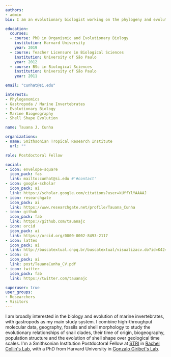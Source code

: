 ```yaml
---
authors:
- admin
bio: I am an evolutionary biologist working on the phylogeny and evolution of gastropods and other invertebrate critters.

education:
  courses:
  - course: PhD in Organismic and Evolutionary Biology
    institution: Harvard University
    year: 2019
  - course: Teacher Licensure in Biological Sciences
    institution: University of São Paulo
    year: 2012
  - course: BSc in Biological Sciences
    institution: University of São Paulo
    year: 2011

email: "cunhat@si.edu"

interests:
- Phylogenomics
- Gastropoda / Marine Invertebrates
- Evolutionary Biology
- Marine Biogeography
- Shell Shape Evolution

name: Tauana J. Cunha

organizations:
- name: Smithsonian Tropical Research Institute
  url: ""

role: Postdoctoral Fellow

social:
- icon: envelope-square
  icon_pack: fas
  link: mailto:cunhat@si.edu #'#contact'
- icon: google-scholar
  icon_pack: ai
  link: https://scholar.google.com/citations?user=kUYfYlYAAAAJ
- icon: researchgate
  icon_pack: ai
  link: https://www.researchgate.net/profile/Tauana_Cunha
- icon: github
  icon_pack: fab
  link: https://github.com/tauanajc
- icon: orcid
  icon_pack: ai
  link: https://orcid.org/0000-0002-8493-2117
- icon: lattes
  icon_pack: ai
  link: http://buscatextual.cnpq.br/buscatextual/visualizacv.do?id=K4245487P0
- icon: cv
  icon_pack: ai
  link: post/TauanaCunha_CV.pdf
- icon: twitter
  icon_pack: fab
  link: https://twitter.com/tauanajc

superuser: true
user_groups:
- Researchers
- Visitors
---
```


  
I am broadly interested in the biology and evolution of marine invertebrates, with gastropods as my main study system. I combine high-throughput molecular data, geography, fossils and shell morphology to study the evolutionary relationships of snail clades, their time of origin, biogeography, population structure and the evolution of shell shape over geological time scales. I'm a Smithsonian Institution Postdoctoral Fellow at [STRI](https://stri.si.edu) in [Rachel Collin's Lab](https://collinlab.weebly.com), with a PhD from Harvard University in [Gonzalo Giribet's Lab](https://giribetgroup.oeb.harvard.edu).
